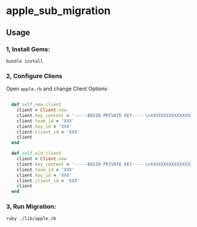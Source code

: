 # apple_sub_migration

## Usage

### 1, Install Gems: 

```shell
bundle install
```

### 2, Configure Cliens

Open `apple.rb` and change Client Options

```ruby

  def self.new_client
    client = Client.new
    client.key_content = '-----BEGIN PRIVATE KEY-----\nXXXXXXXXXXXXXXXXXXXXXXXXXXXXXXXXX\n-----END PRIVATE KEY-----\n'
    client.team_id = 'XXX'
    client.key_id = 'XXX'
    client.client_id = 'XXX'
    client
  end

  def self.old_client
    client = Client.new
    client.key_content = '-----BEGIN PRIVATE KEY-----\nXXXXXXXXXXXXXXXXXXXXXXXXXXXXXXXXX\n-----END PRIVATE KEY-----\n'
    client.team_id = 'XXX'
    client.key_id = 'XXX'
    client.client_id = 'XXX'
    client
  end

```

### 3, Run Migration: 

```shell
ruby ./lib/apple.rb
```